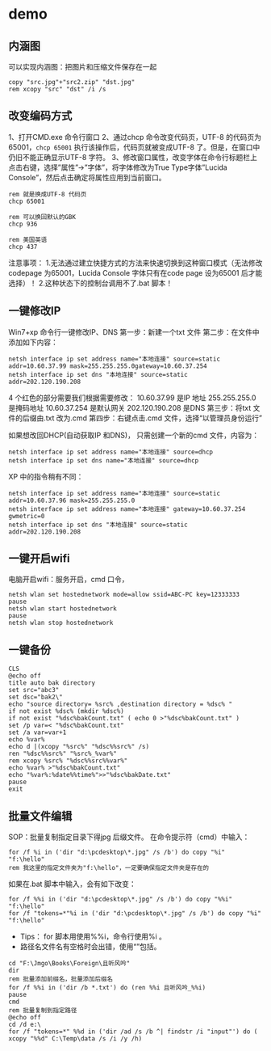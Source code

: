 # demo

## 内涵图

可以实现内涵图：把图片和压缩文件保存在一起
``` batch
copy "src.jpg"+"src2.zip" "dst.jpg"
rem xcopy "src" "dst" /i /s
```


## 改变编码方式
1、打开CMD.exe 命令行窗口
2、通过chcp 命令改变代码页，UTF-8 的代码页为65001，`chcp 65001` 执行该操作后，代码页就被变成UTF-8 了。但是，在窗口中仍旧不能正确显示UTF-8 字符。
3、修改窗口属性，改变字体在命令行标题栏上点击右键，选择”属性”->”字体”，将字体修改为True Type字体”Lucida Console”，然后点击确定将属性应用到当前窗口。
``` batch
rem 就是换成UTF-8 代码页
chcp 65001 

rem 可以换回默认的GBK
chcp 936 

rem 美国英语
chcp 437 
```

注意事项：
1.无法通过建立快捷方式的方法来快速切换到这种窗口模式（无法修改codepage 为65001，Lucida Console 字体只有在code page 设为65001 后才能选择）！
2.这种状态下的控制台调用不了.bat 脚本！


## 一键修改IP
Win7+xp 命令行一键修改IP、DNS
第一步：新建一个txt 文件
第二步：在文件中添加如下内容：
``` batch
netsh interface ip set address name="本地连接" source=static addr=10.60.37.99 mask=255.255.255.0gateway=10.60.37.254
netsh interface ip set dns "本地连接" source=static addr=202.120.190.208
```

4 个红色的部分需要我们根据需要修改：
10.60.37.99 是IP 地址
255.255.255.0 是掩码地址
10.60.37.254 是默认网关
202.120.190.208 是DNS
第三步：将txt 文件的后缀由.txt 改为.cmd
第四步：右键点击.cmd 文件，选择“以管理员身份运行”

如果想改回DHCP(自动获取IP 和DNS)，
只需创建一个新的cmd 文件，内容为：
``` batch
netsh interface ip set address name="本地连接" source=dhcp
netsh interface ip set dns name="本地连接" source=dhcp
```
XP 中的指令稍有不同：
``` batch
netsh interface ip set address name="本地连接" source=static addr=10.60.37.96 mask=255.255.255.0
netsh interface ip set address name="本地连接" gateway=10.60.37.254 gwmetric=0
netsh interface ip set dns "本地连接" source=static addr=202.120.190.208
``` 

## 一键开启wifi
电脑开启wifi：服务开启，cmd 口令，
``` batch
netsh wlan set hostednetwork mode=allow ssid=ABC-PC key=12333333
pause
netsh wlan start hostednetwork
pause
netsh wlan stop hostednetwork
```


## 一键备份
``` batch
CLS
@echo off
title auto bak directory
set src="abc3"
set dsc="bak2\"
echo "source directory= %src% ,destination directory = %dsc% "
if not exist %dsc% (mkdir %dsc%)
if not exist "%dsc%bakCount.txt" ( echo 0 >"%dsc%bakCount.txt" )
set /p var=< "%dsc%bakCount.txt"
set /a var=var+1
echo %var%
echo d |(xcopy "%src%" "%dsc%%src%" /s)
ren "%dsc%%src%" "%src%_%var%"
rem xcopy %src% "%dsc%%src%%var%"
echo %var% >"%dsc%bakCount.txt"
echo "%var%:%date%%time%">>"%dsc%bakDate.txt"
pause
exit
```
## 批量文件编辑
SOP：批量复制指定目录下得jpg 后缀文件。
在命令提示符（cmd）中输入：
``` batch
for /f %i in ('dir "d:\pcdesktop\*.jpg" /s /b') do copy "%i" "f:\hello"
rem 我这里的指定文件夹为"f:\hello"，一定要确保指定文件夹是存在的
```
如果在.bat 脚本中输入，会有如下改变：
``` batch
for /f %%i in ('dir "d:\pcdesktop\*.jpg" /s /b') do copy "%%i" "f:\hello"
for /f "tokens=*"%i in ('dir "d:\pcdesktop\*.jpg" /s /b') do copy "%i" "f:\hello"
```

* Tips： for 脚本用使用%%i，命令行使用%i 。
* 路径名文件名有空格时会出错，使用“”包括。
  
``` batch
cd "F:\Jmgo\Books\Foreign\且听风吟"
dir
rem 批量添加前缀名，批量添加后缀名
for /f %%i in ('dir /b *.txt') do (ren %%i 且听风吟_%%i)
pause
cmd
rem 批量复制到指定路径
@echo off
cd /d e:\
for /f "tokens=*" %%d in ('dir /ad /s /b ^| findstr /i "input"') do (
xcopy "%%d" C:\Temp\data /s /i /y /h)
```